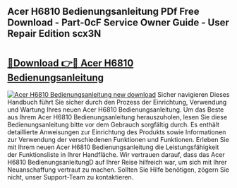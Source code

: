 ## Acer H6810 Bedienungsanleitung PDf Free Download - Part-0cF Service Owner Guide - User Repair Edition scx3N

# <h2><a href="http://df0698.blite.top/?on=Acer+H6810+Bedienungsanleitung">🔗Download 👉🔴 Acer H6810 Bedienungsanleitung</a></h2>

[![Acer H6810 Bedienungsanleitung new download](https://i.imgur.com/lujVjoI.png)](http://df0698.blite.top/?on=Acer+H6810+Bedienungsanleitung)
Sicher navigieren Dieses Handbuch führt Sie sicher durch den Prozess der Einrichtung, Verwendung und Wartung Ihres neuen Acer H6810 Bedienungsanleitung. Um das Beste aus Ihrem Acer H6810 Bedienungsanleitung herauszuholen, lesen Sie diese Bedienungsanleitung bitte vor dem Gebrauch sorgfältig durch. Es enthält detaillierte Anweisungen zur Einrichtung des Produkts sowie Informationen zur Verwendung der verschiedenen Funktionen und Funktionen. Erleben Sie mit Ihrem neuen Acer H6810 Bedienungsanleitung die Leistungsfähigkeit der Funktionsliste in Ihrer Handfläche. Wir vertrauen darauf, dass das Acer H6810 BedienungsanleitungD auf Ihrer Reise hilfreich war, um sich mit Ihrer Neuanschaffung vertraut zu machen. Sollten Sie Hilfe benötigen, zögern Sie nicht, unser Support-Team zu kontaktieren.
